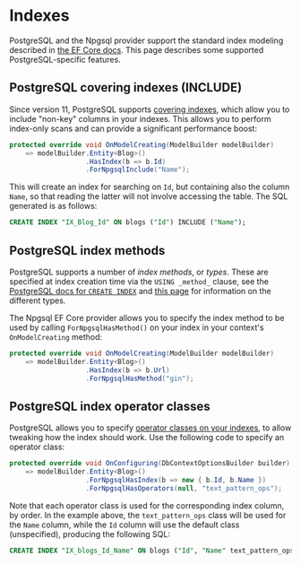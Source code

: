 # Indexes

PostgreSQL and the Npgsql provider support the standard index modeling described in [the EF Core docs](https://docs.microsoft.com/ef/core/modeling/indexes). This page describes some supported PostgreSQL-specific features.

## PostgreSQL covering indexes (INCLUDE)

Since version 11, PostgreSQL supports [covering indexes](https://paquier.xyz/postgresql-2/postgres-11-covering-indexes), which allow you to include "non-key" columns in your indexes. This allows you to perform index-only scans and can provide a significant performance boost:

```c#
protected override void OnModelCreating(ModelBuilder modelBuilder)
    => modelBuilder.Entity<Blog>()
                   .HasIndex(b => b.Id)
                   .ForNpgsqlInclude("Name");
```

This will create an index for searching on `Id`, but containing also the column `Name`, so that reading the latter will not involve accessing the table. The SQL generated is as follows:

```sql
CREATE INDEX "IX_Blog_Id" ON blogs ("Id") INCLUDE ("Name");
```

## PostgreSQL index methods

PostgreSQL supports a number of _index methods_, or _types_. These are specified at index creation time via the `USING _method_` clause, see the [PostgreSQL docs for `CREATE INDEX`](https://www.postgresql.org/docs/current/static/sql-createindex.html) and [this page](https://www.postgresql.org/docs/current/static/indexes-types.html) for information on the different types.

The Npgsql EF Core provider allows you to specify the index method to be used by calling `ForNpgsqlHasMethod()` on your index in your context's `OnModelCreating` method:
```c#
protected override void OnModelCreating(ModelBuilder modelBuilder)
    => modelBuilder.Entity<Blog>()
                   .HasIndex(b => b.Url)
                   .ForNpgsqlHasMethod("gin");
```

## PostgreSQL index operator classes

PostgreSQL allows you to specify [operator classes on your indexes](https://www.postgresql.org/docs/current/indexes-opclass.html), to allow tweaking how the index should work. Use the following code to specify an operator class:

```c#
protected override void OnConfiguring(DbContextOptionsBuilder builder)
    => modelBuilder.Entity<Blog>()
                   .ForNpgsqlHasIndex(b => new { b.Id, b.Name })
                   .ForNpgsqlHasOperators(null, "text_pattern_ops");
```

Note that each operator class is used for the corresponding index column, by order. In the example above, the `text_pattern_ops` class will be used for the `Name` column, while the `Id` column will use the default class (unspecified), producing the following SQL:

```sql
CREATE INDEX "IX_blogs_Id_Name" ON blogs ("Id", "Name" text_pattern_ops);
```
